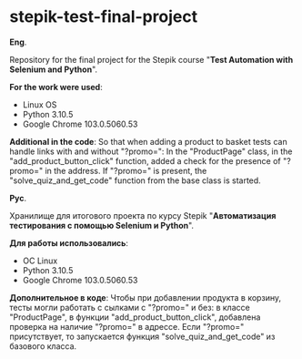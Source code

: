 # stepik-test-final-project
**Eng**.

Repository for the final project for the Stepik course "**Test Automation with Selenium and Python**".

**For the work were used**:
* Linux OS
* Python 3.10.5
* Google Chrome 103.0.5060.53

**Additional in the code**:
So that when adding a product to basket tests can handle links with and without "?promo=":
In the "ProductPage" class, in the "add_product_button_click" function,
added a check for the presence of "?promo=" in the address. If "?promo=" is present, 
the "solve_quiz_and_get_code" function from the base class is started.

**Рус**.

Хранилище для итогового проекта по курсу Stepik "**Автоматизация тестирования с помощью Selenium и Python**".

**Для работы использовались**:
* ОС Linux
* Python 3.10.5
* Google Chrome 103.0.5060.53

**Дополнительное в коде**:
Чтобы при добавлении продукта в корзину, тесты могли работать с сылками с "?promo=" и без:
в классе "ProductPage", в функции "add_product_button_click",
добавлена проверка на наличие "?promo=" в адрессе. Если "?promo=" присутствует, 
то запускается функция "solve_quiz_and_get_code" из базового класса.

